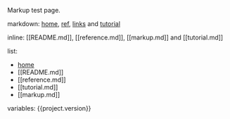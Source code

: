 
Markup test page.

markdown: [home](README.md), [ref](reference.md), [links](markup.md) and [tutorial](tutorial.md)

inline: [[README.md]], [[reference.md]], [[markup.md]] and [[tutorial.md]]

list:
* [home](README.md)
* [[README.md]]
* [[reference.md]]
* [[tutorial.md]]
* [[markup.md]]

variables: {{project.version}}
